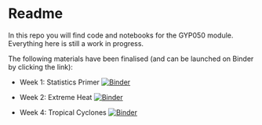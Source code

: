# Readme
In this repo you will find code and notebooks for the GYP050 module. Everything here is still a work in progress.

The following materials have been finalised (and can be launched on Binder by clicking the link): 

- Week 1: Statistics Primer [![Binder](https://mybinder.org/badge_logo.svg)](https://mybinder.org/v2/gh/climatom/GYP050/HEAD?labpath=Statistics%20Primer.ipynb)

- Week 2: Extreme Heat [![Binder](https://mybinder.org/badge_logo.svg)](https://mybinder.org/v2/gh/climatom/GYP050/HEAD?labpath=Extreme%20heat.ipynb)

- Week 4: Tropical Cyclones [![Binder](https://mybinder.org/badge_logo.svg)](https://mybinder.org/v2/gh/climatom/GYP050/HEAD?labpath=Tropical%20Cyclones.ipynb)
